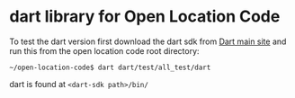 # dart library for Open Location Code

To test the dart version first download the dart sdk from [Dart main site](http://www.dartlang.org) and run this from the open location code root directory:
 
`~/open-location-code$ dart dart/test/all_test/dart`
 
 dart is found at `<dart-sdk path>/bin/`